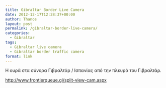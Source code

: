 ```yaml
---
title: Gibraltar Border Live Camera
date: 2012-12-17T12:28:37+00:00
author: Thanos
layout: post
permalink: /gibraltar-border-live-camera/
categories:
  - Gibraltar
tags:
  - Gibraltar live camera
  - Gibraltar border traffic camera
format: link
---
```

Η ουρά στα σύνορα Γιβραλτάρ / Ισπανίας από την πλευρά του Γιβραλτάρ.

http://www.frontierqueue.gi/split-view-cam.aspx 